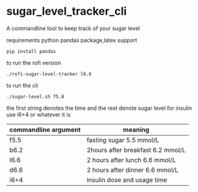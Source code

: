 # sugar_level_tracker_cli

A commandline tool to keep track of your sugar level

requirements python pandas package,latex support
```
pip install pandas

```


to run the rofi version
```
./rofi-sugar-level-tracker l6.6
```

to run the cli 
```
./sugar-level.sh f5.8
```

the first string denotes the time and the rest denote sugar level 
for insulin use i6+4 or whatever it is

 | commandline argument | meaning |
| ------ | ------ |
| f5.5 | fasting sugar 5.5 mmol/L |
| b6.2 | 2hours after breakfast 6.2 mmol/L | 
| l6.6 | 2 hours after lunch 6.6 mmol/L|
| d6.6 | 2 hours after dinner 6.6 mmol/L |
| i6+4 | insulin dose and usage time |
